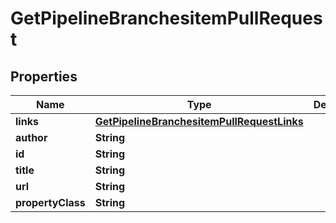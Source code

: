 
# GetPipelineBranchesitemPullRequest

## Properties
Name | Type | Description | Notes
------------ | ------------- | ------------- | -------------
**links** | [**GetPipelineBranchesitemPullRequestLinks**](GetPipelineBranchesitemPullRequestLinks.md) |  |  [optional]
**author** | **String** |  |  [optional]
**id** | **String** |  |  [optional]
**title** | **String** |  |  [optional]
**url** | **String** |  |  [optional]
**propertyClass** | **String** |  |  [optional]



